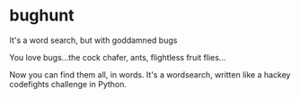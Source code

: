 # bughunt
It's a word search, but with goddamned bugs

You love bugs...the cock chafer, ants, flightless fruit flies...

Now you can find them all, in words.  It's a wordsearch, written like a hackey codefights challenge in Python.
